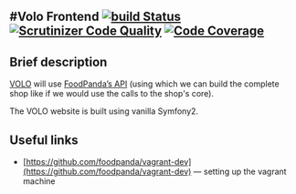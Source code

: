 #Volo Frontend [![build Status](https://magnum.travis-ci.com/foodpanda/volo-frontend.svg?token=9eHFdnBaxCRVqqTYivpW&branch=develop)](https://magnum.travis-ci.com/foodpanda/volo-frontend) [![Scrutinizer Code Quality](https://scrutinizer-ci.com/g/foodpanda/volo-frontend/badges/quality-score.png?b=develop&s=fe3b7820a25ed19b25e9e9a98e300497928310f7)](https://scrutinizer-ci.com/g/foodpanda/volo-frontend/?branch=develop) [![Code Coverage](https://scrutinizer-ci.com/g/foodpanda/volo-frontend/badges/coverage.png?b=develop&s=b5c39cd699602731616d7b2838bb994235c57317)](https://scrutinizer-ci.com/g/foodpanda/volo-frontend/?branch=develop)
---

Brief description
---
[VOLO](https://www.volo.de) will use [FoodPanda’s API](https://api-st.foodpanda.in/doc/v4/) (using which we can build the complete shop like if we would use the calls to the shop's core).

The VOLO website is built using vanilla Symfony2.

Useful links
---
* [https://github.com/foodpanda/vagrant-dev](https://github.com/foodpanda/vagrant-dev) — setting up the vagrant machine
